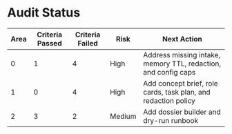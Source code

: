 # Audit Status

| Area | Criteria Passed | Criteria Failed | Risk | Next Action |
|------|-----------------|-----------------|------|-------------|
| 0 | 1 | 4 | High | Address missing intake, memory TTL, redaction, and config caps |
| 1 | 0 | 4 | High | Add concept brief, role cards, task plan, and redaction policy |
| 2 | 3 | 2 | Medium | Add dossier builder and dry-run runbook |
